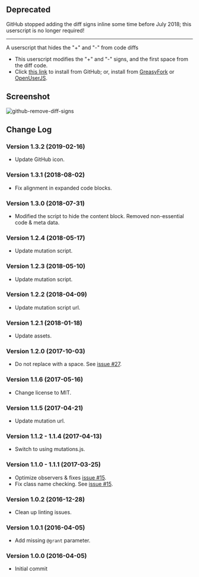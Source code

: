 ## **Deprecated**

GitHub stopped adding the diff signs inline some time before July 2018; this userscript is no longer required!

---

A userscript that hides the "+" and "-" from code diffs

* This userscript modifies the "+" and "-" signs, and the first space from the diff code.
* Click [this link](https://raw.githubusercontent.com/Mottie/GitHub-userscripts/master/github-remove-diff-signs.user.js) to install from GitHub; or, install from [GreasyFork](https://greasyfork.org/en/scripts/18520-github-remove-diff-signs) or [OpenUserJS](https://openuserjs.org/scripts/Mottie/GitHub_Remove_Diff_Signs).

## Screenshot

![github-remove-diff-signs](https://cloud.githubusercontent.com/assets/136959/14293827/ea2b4016-fb33-11e5-9633-d1cdbfcbd391.gif)

## Change Log

### Version 1.3.2 (2019-02-16)

* Update GitHub icon.

### Version 1.3.1 (2018-08-02)

* Fix alignment in expanded code blocks.

### Version 1.3.0 (2018-07-31)

* Modified the script to hide the content block. Removed non-essential code & meta data.

### Version 1.2.4 (2018-05-17)

* Update mutation script.

### Version 1.2.3 (2018-05-10)

* Update mutation script.

### Version 1.2.2 (2018-04-09)

* Update mutation script url.

### Version 1.2.1 (2018-01-18)

* Update assets.

### Version 1.2.0 (2017-10-03)

* Do not replace with a space. See [issue #27](https://github.com/Mottie/GitHub-userscripts/issues/27).

### Version 1.1.6 (2017-05-16)

* Change license to MIT.

### Version 1.1.5 (2017-04-21)

* Update mutation url.

### Version 1.1.2 - 1.1.4 (2017-04-13)

* Switch to using mutations.js.

### Version 1.1.0 - 1.1.1 (2017-03-25)

* Optimize observers &amp; fixes [issue #15](https://github.com/Mottie/GitHub-userscripts/issues/15).
* Fix class name checking. See [issue #15](https://github.com/Mottie/GitHub-userscripts/issues/15).

### Version 1.0.2 (2016-12-28)

* Clean up linting issues.

### Version 1.0.1 (2016-04-05)

* Add missing `@grant` parameter.

### Version 1.0.0 (2016-04-05)

* Initial commit
